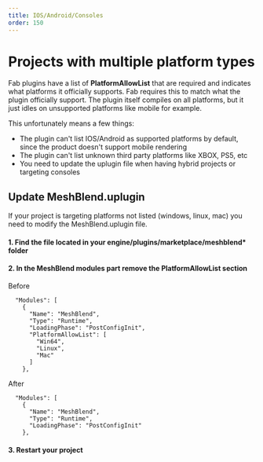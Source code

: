 ```yaml
---
title: IOS/Android/Consoles
order: 150
---
```


# Projects with multiple platform types

Fab plugins have a list of **PlatformAllowList** that are required and indicates what platforms it officially supports. Fab requires this to match what the plugin officially support. The plugin itself compiles on all platforms, but it just idles on unsupported platforms like mobile for example.

This unfortunately means a few things:
* The plugin can't list IOS/Android as supported platforms by default, since the product doesn't support mobile rendering
* The plugin can't list unknown third party platforms like XBOX, PS5, etc
* You need to update the uplugin file when having hybrid projects or targeting consoles

## Update MeshBlend.uplugin

If your project is targeting platforms not listed (windows, linux, mac) you need to modify the MeshBlend.uplugin file.

#### 1. Find the file located in your engine/plugins/marketplace/meshblend* folder
#### 2. In the MeshBlend modules part remove the PlatformAllowList section

Before
```
  "Modules": [
    {
      "Name": "MeshBlend",
      "Type": "Runtime",
      "LoadingPhase": "PostConfigInit",
      "PlatformAllowList": [
        "Win64",
        "Linux",
        "Mac"
      ]
    },
```

After
```
  "Modules": [
    {
      "Name": "MeshBlend",
      "Type": "Runtime",
      "LoadingPhase": "PostConfigInit"
    },
```

#### 3. Restart your project